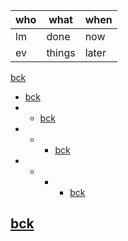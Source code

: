 |who|what|when|
|---|--|--|
|lm|done|now|
|ev|things|later|


[bck](./README.md)
- [bck](./README.md)
- - [bck](./README.md)
- - - [bck](./README.md)
- - - - [bck](./README.md)
## [bck](./README.md)

